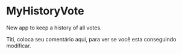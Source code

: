 # MyHistoryVote
New app to keep a history of all votes.

Titi, coloca seu comentário aqui, para ver se você esta conseguindo modificar.